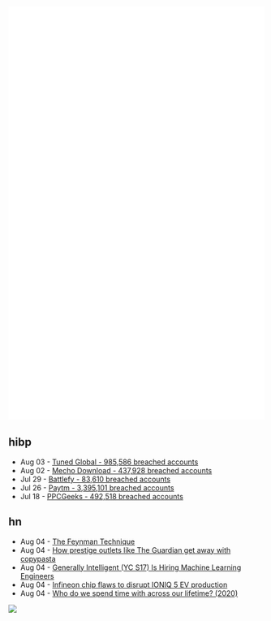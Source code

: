 ![Metrics](https://raw.githubusercontent.com/phixion/phixion/master/metrics.svg)

## hibp

<!--
for https://github.com/phixion/phixion/blob/main/.github/workflows/feeds.yml
-->
<!--START_SECTION:haveibeenpwnd-->
- Aug 03 - [Tuned Global - 985,586 breached accounts](https://haveibeenpwned.com/PwnedWebsites#TunedGlobal)
- Aug 02 - [Mecho Download - 437,928 breached accounts](https://haveibeenpwned.com/PwnedWebsites#MechoDownload)
- Jul 29 - [Battlefy - 83,610 breached accounts](https://haveibeenpwned.com/PwnedWebsites#Battlefy)
- Jul 26 - [Paytm - 3,395,101 breached accounts](https://haveibeenpwned.com/PwnedWebsites#Paytm)
- Jul 18 - [PPCGeeks - 492,518 breached accounts](https://haveibeenpwned.com/PwnedWebsites#PPCGeeks)
<!--END_SECTION:haveibeenpwnd-->

## hn

<!--
for https://github.com/phixion/phixion/blob/main/.github/workflows/feeds.yml
-->
<!--START_SECTION:hn-->
- Aug 04 - [The Feynman Technique](https://dsebastien.net/blog/2022-08-03-the-feynman-technique)
- Aug 04 - [How prestige outlets like The Guardian get away with copypasta](https://erikhoel.substack.com/p/how-prestige-outlets-like-the-guardian)
- Aug 04 - [Generally Intelligent (YC S17) Is Hiring Machine Learning Engineers](https://news.ycombinator.com/item?id=32340023)
- Aug 04 - [Infineon chip flaws to disrupt IONIQ 5 EV production](https://www.kedglobal.com/automobiles/newsView/ked202208030010)
- Aug 04 - [Who do we spend time with across our lifetime? (2020)](https://ourworldindata.org/time-with-others-lifetime)
<!--END_SECTION:hn-->

<!--
for https://yhype.me
-->
![](https://hit.yhype.me/github/profile?user_id=13013670)
